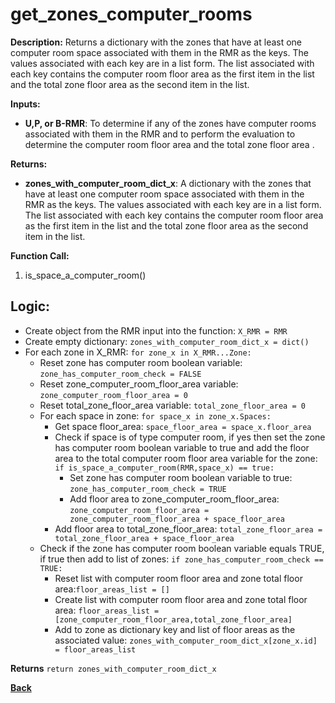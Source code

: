 # get_zones_computer_rooms  

**Description:** Returns a dictionary with the zones that have at least one computer room space associated with them in the RMR as the keys. The values associated with each key are in a list form. The list associated with each key contains the computer room floor area as the first item in the list and the total zone floor area as the second item in the list.  

**Inputs:**  
- **U,P, or B-RMR**: To determine if any of the zones have computer rooms associated with them in the RMR and to perform the evaluation to determine the computer room floor area and the total zone floor area .  

**Returns:**  
- **zones_with_computer_room_dict_x**: A dictionary with the zones that have at least one computer room space associated with them in the RMR as the keys. The values associated with each key are in a list form. The list associated with each key contains the computer room floor area as the first item in the list and the total zone floor area as the second item in the list.   
 
**Function Call:** 
1. is_space_a_computer_room()    

## Logic:   
- Create object from the RMR input into the function: `X_RMR = RMR`
- Create empty dictionary: `zones_with_computer_room_dict_x = dict()`
- For each zone in X_RMR: `for zone_x in X_RMR...Zone:`
    - Reset zone has computer room boolean variable: `zone_has_computer_room_check = FALSE` 
    - Reset zone_computer_room_floor_area variable: `zone_computer_room_floor_area = 0`
    - Reset total_zone_floor_area variable: `total_zone_floor_area = 0`
    - For each space in zone: `for space_x in zone_x.Spaces:`        
        - Get space floor_area: `space_floor_area = space_x.floor_area`
        - Check if space is of type computer room, if yes then set the zone has computer room boolean variable to true and add the floor area to the total computer room floor area variable for the zone: `if is_space_a_computer_room(RMR,space_x) == true:`  
            - Set zone has computer room boolean variable to true: `zone_has_computer_room_check = TRUE`
            - Add floor area to zone_computer_room_floor_area: `zone_computer_room_floor_area = zone_computer_room_floor_area + space_floor_area`
        - Add floor area to total_zone_floor_area: `total_zone_floor_area = total_zone_floor_area + space_floor_area`  
    - Check if the zone has computer room boolean variable equals TRUE, if true then add to list of zones: `if zone_has_computer_room_check == TRUE:`
        - Reset list with computer room floor area and zone total floor area:`floor_areas_list = []`
        - Create list with computer room floor area and zone total floor area: `floor_areas_list = [zone_computer_room_floor_area,total_zone_floor_area]`
        - Add to zone as dictionary key and list of floor areas as the associated value: `zones_with_computer_room_dict_x[zone_x.id] = floor_areas_list`  

**Returns** `return zones_with_computer_room_dict_x`

**[Back](../_toc.md)**